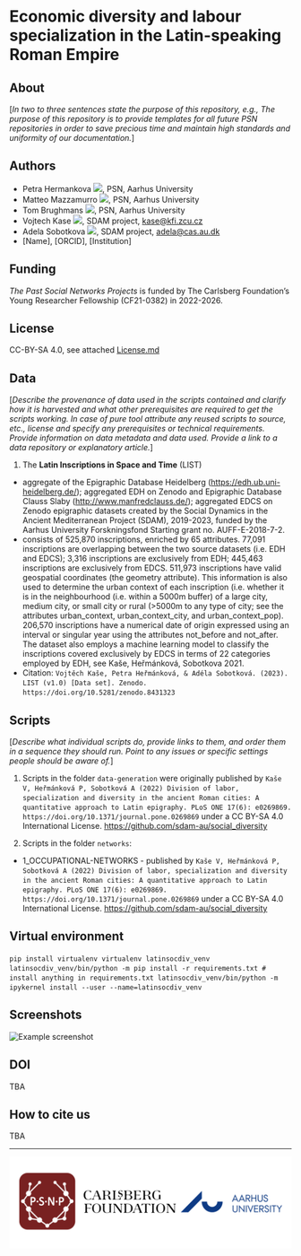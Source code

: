 # Economic diversity and labour specialization in the Latin-speaking Roman Empire

## About
[_In two to three sentences state the purpose of this repository, e.g., The purpose of this repository is to provide templates for all future PSN repositories in order to save precious time and maintain high standards and uniformity of our documentation._]

## Authors 

* Petra Hermankova [![](https://orcid.org/sites/default/files/images/orcid_16x16.png)](https://orcid.org/0000-0002-6349-0540), PSN, Aarhus University
* Matteo Mazzamurro [![](https://orcid.org/sites/default/files/images/orcid_16x16.png)](https://orcid.org/0009-0004-4454-1551), PSN, Aarhus University
* Tom Brughmans [![](https://orcid.org/sites/default/files/images/orcid_16x16.png)](https://orcid.org/0000-0002-1589-7768), PSN, Aarhus University
* Vojtech Kase [![](https://orcid.org/sites/default/files/images/orcid_16x16.png)](https://orcid.org/0000-0002-6601-1605), SDAM project, kase@kfi.zcu.cz
* Adela Sobotkova [![](https://orcid.org/sites/default/files/images/orcid_16x16.png)](https://orcid.org/0000-0002-4541-3963), SDAM project, adela@cas.au.dk
* [Name], [ORCID], [Institution]

## Funding
*The Past Social Networks Projects* is funded by The Carlsberg Foundation’s Young Researcher Fellowship (CF21-0382) in 2022-2026.

## License
CC-BY-SA 4.0, see attached [License.md](./License.md)

## Data
[_Describe the provenance of data used in the scripts contained and clarify how it is harvested and what other prerequisites are required to get the scripts working. In case of pure tool attribute any reused scripts to source, etc., license and specify any prerequisites or technical requirements. Provide information on data metadata and data used. Provide a link to a data repository or explanatory article._] 


1. The **Latin Inscriptions in Space and Time** (LIST) 
- aggregate of the Epigraphic Database Heidelberg (https://edh.ub.uni-heidelberg.de/); aggregated EDH on Zenodo and Epigraphic Database Clauss Slaby (http://www.manfredclauss.de/); aggregated EDCS on Zenodo epigraphic datasets created by the Social Dynamics in the Ancient Mediterranean Project (SDAM), 2019-2023, funded by the Aarhus University Forskningsfond Starting grant no. AUFF-E-2018-7-2. 
- consists of 525,870 inscriptions, enriched by 65 attributes. 77,091 inscriptions are overlapping between the two source datasets (i.e. EDH and EDCS); 3,316 inscriptions are exclusively from EDH; 445,463 inscriptions are exclusively from EDCS. 511,973 inscriptions have valid geospatial coordinates (the geometry attribute). This information is also used to determine the urban context of each inscription (i.e. whether it is in the neighbourhood (i.e. within a 5000m buffer) of a large city, medium city, or small city or rural (>5000m to any type of city; see the attributes urban_context, urban_context_city, and urban_context_pop). 206,570 inscriptions have a numerical date of origin expressed using an interval or singular year using the attributes not_before and not_after. The dataset also employs a machine learning model to classify the inscriptions covered exclusively by EDCS in terms of 22 categories employed by EDH, see Kaše, Heřmánková, Sobotkova 2021.
- Citation: `Vojtěch Kaše, Petra Heřmánková, & Adéla Sobotková. (2023). LIST (v1.0) [Data set]. Zenodo. https://doi.org/10.5281/zenodo.8431323`


## Scripts
[_Describe what individual scripts do, provide links to them, and order them in a sequence they should run. Point to any issues or specific settings people should be aware of._]

1. Scripts in the folder `data-generation` were originally published by `Kaše V, Heřmánková P, Sobotková A (2022) Division of labor, specialization and diversity in the ancient Roman cities: A quantitative approach to Latin epigraphy. PLoS ONE 17(6): e0269869. https://doi.org/10.1371/journal.pone.0269869` under a CC BY-SA 4.0 International License. https://github.com/sdam-au/social_diversity

2. Scripts in the folder `networks`:

- 1_OCCUPATIONAL-NETWORKS - published by `Kaše V, Heřmánková P, Sobotková A (2022) Division of labor, specialization and diversity in the ancient Roman cities: A quantitative approach to Latin epigraphy. PLoS ONE 17(6): e0269869. https://doi.org/10.1371/journal.pone.0269869` under a CC BY-SA 4.0 International License. https://github.com/sdam-au/social_diversity


## Virtual environment

`pip install virtualenv
virtualenv latinsocdiv_venv 
latinsocdiv_venv/bin/python -m pip install -r requirements.txt # install anything in requirements.txt
latinsocdiv_venv/bin/python -m ipykernel install --user --name=latinsocdiv_venv`



## Screenshots
![Example screenshot](./img/screenshot.png)


## DOI
TBA

## How to cite us
TBA

---

<img src="./img/Main_banner.png" alt="Logo banner" >


